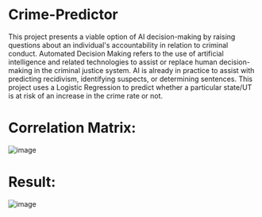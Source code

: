 # Crime-Predictor

This project presents a viable option of AI decision-making by raising questions about an individual's accountability in relation to criminal conduct. Automated Decision Making refers to the use of artificial intelligence and related technologies to assist or replace human decision-making in the criminal justice system. AI is already in practice to assist with predicting recidivism, identifying suspects, or determining sentences. This project uses a Logistic Regression to predict whether a particular state/UT is at risk of an increase in the crime rate or not.

# Correlation Matrix:

![image](https://github.com/user-attachments/assets/892edb88-253e-4fcd-a737-27fd5f5373bc)

# Result:

![image](https://github.com/user-attachments/assets/fabe3dfa-667a-44be-a2be-f67bda4175ba)

